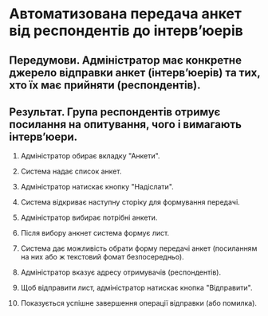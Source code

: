 # Автоматизована передача анкет від респондентів до інтерв’юерів

## Передумови. Адміністратор має конкретне джерело відправки анкет (інтерв’юерів) та тих, хто їх має прийняти (респондентів).

## Результат. Група респондентів отримує посилання на опитування, чого і вимагають інтерв’юери.

1. Адміністратор обирає вкладку "Анкети".

2. Система надає список анкет.

2. Адміністратор натискає кнопку "Надіслати".

3. Система відкриває наступну сторіку для формування передачі.

4. Адміністратор вибирає потрібні анкети.

5. Після вибору анкнет система формує лист.

6. Система дає можливість обрати форму передачі анкет (посиланням на них або ж текстовий фомат безпосередньо).

7. Адміністратор вказує адресу отримувачів (респондентів).

8. Щоб відправити лист, адміністратор натискає кнопка "Відправити".

9. Показується успішне завершення операції відправки (або помилка).
